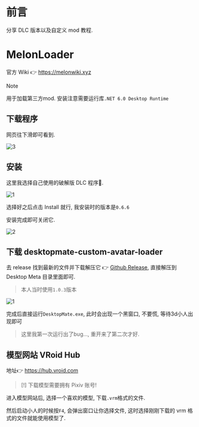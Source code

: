 # 前言

分享 DLC 版本以及自定义 mod 教程.

# MelonLoader

官方 Wiki 👉 https://melonwiki.xyz

> [!NOTE]
> 用于加载第三方mod.
> 安装注意需要运行库`.NET 6.0 Desktop Runtime`

## 下载程序

网页往下滑即可看到.

![3](https://github.com/user-attachments/assets/0c54f714-4b52-4c95-9aa4-820397216d07)

## 安装

这里我选择自己使用的破解版 DLC 程序🤭.

![1](https://github.com/user-attachments/assets/9b5e0421-f960-4f1c-aad5-73e11acfd8ac)

选择好之后点击 Install 就行, 我安装时的版本是`0.6.6`

安装完成即可关闭它.

![2](https://github.com/user-attachments/assets/299aa50e-bba9-45de-a3a1-3842cfd72ca8)

## 下载 desktopmate-custom-avatar-loader

去 release 找到最新的文件并下载解压它 👉 [Github Release](https://github.com/YusufOzmen01/desktopmate-custom-avatar-loader/releases), 直接解压到 Desktop Meta 目录里面即可.

> 本人当时使用`1.0.3`版本

![1](https://github.com/user-attachments/assets/f2bd1cb9-9127-481d-b269-6417b271be19)

完成后直接运行`DesktopMate.exe`, 此时会出现一个黑窗口, 不要慌, 等待3d小人出现即可

> 这里我第一次运行出了bug..., 重开来了第二次才好.

## 模型网站 VRoid Hub

地址👉 https://hub.vroid.com

> [!]
> 下载模型需要拥有 Pixiv 账号!

进入模型网站后, 选择一个喜欢的模型, 下载`.vrm`格式的文件.

然后启动小人的时候按`F4`, 会弹出窗口让你选择文件, 这时选择刚刚下载的 vrm 格式的文件就能使用模型了.
